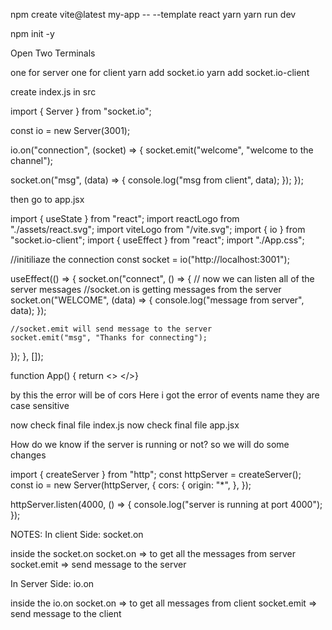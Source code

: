 npm create vite@latest my-app -- --template react
yarn
yarn run dev

npm init -y

Open Two Terminals 

one for server              one for client
yarn add socket.io          yarn add socket.io-client


create index.js in src

import { Server } from "socket.io";

const io = new Server(3001);

io.on("connection", (socket) => {
  socket.emit("welcome", "welcome to the channel");

  socket.on("msg", (data) => {
    console.log("msg from client", data);
  });
});


then go to app.jsx

import { useState } from "react";
import reactLogo from "./assets/react.svg";
import viteLogo from "/vite.svg";
import { io } from "socket.io-client";
import { useEffect } from "react";
import "./App.css";

//initiliaze the connection
const socket = io("http://localhost:3001");

useEffect(() => {
  socket.on("connect", () => {
    // now we can listen all of the server messages
    //socket.on is getting messages from the server
    socket.on("WELCOME", (data) => {
      console.log("message from server", data);
    });

    //socket.emit will send message to the server
    socket.emit("msg", "Thanks for connecting");
  });
}, []);

function App() { return <> </>}


by this the error will be of cors 
Here i got the error of events name they are case sensitive

now check final file index.js
now check final file app.jsx


How do we know if the server is running or not?
so we will do some changes 

 import { createServer } from "http";
const httpServer = createServer();
const io = new Server(httpServer, {
  cors: {
    origin: "*",
  },
});

httpServer.listen(4000, () => {
  console.log("server is running at port 4000");
});



NOTES:
In client Side:  socket.on

inside the socket.on
	socket.on => to get all the messages from server
	socket.emit => send message to the server

In Server Side: io.on

inside the io.on
	socket.on => to get all messages from client
	socket.emit => send message to the client        




